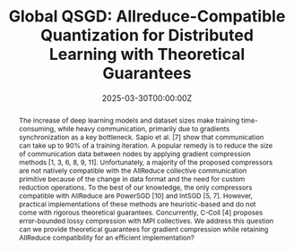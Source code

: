 ---
title: "Global QSGD: Allreduce-Compatible Quantization for Distributed Learning with Theoretical Guarantees"
authors:
  - Admin
  - Marco Canini
  - Peter Richtárik
  - Samuel Horváth

date: "2025-03-30T00:00:00Z"
doi: "10.48550/arXiv.2305.18627"

# Schedule page publish date (NOT publication's date).
publishDate: "2022-11-08T00:00:00Z"

# Publication type.
# Legend: 0 = Uncategorized; 1 = Conference paper; 2 = Journal article;
# 3 = Preprint / Working Paper; 4 = Report; 5 = Book; 6 = Book section;
# 7 = Thesis; 8 = Patent
publication_types: ["1"]

# Publication name and optional abbreviated publication name.
publication: "*The 5th Workshop on Machine Learning and Systems *"
publication_short: "EuroMLSys'25"

abstract: The increase of deep learning models and dataset sizes make training time-consuming, while heavy communication, primarily due to gradients synchronization as a key bottleneck. Sapio et al. [7] show that communication can take up to 90% of a training iteration. A popular remedy is to reduce the size of communication data between nodes by applying gradient compression methods [1, 3, 6, 8, 9, 11]. Unfortunately, a majority of the proposed compressors are not natively compatible with the AllReduce collective communication primitive because of the change in data format and the need for custom reduction operations. To the best of our knowledge, the only compressors compatible with AllReduce are PowerSGD [10] and IntSGD [5, 7]. However, practical implementations of these methods are heuristic-based and do not come with rigorous theoretical guarantees. Concurrently, C-Coll [4] proposes error-bounded lossy compression with MPI collectives. We address this question can we provide theoretical guarantees for gradient compression while retaining AllReduce compatibility for an efficient implementation?

# Summary. An optional shortened abstract.
summary:

tags:
featured: false

# links:
# - name: ""
#   url: ""
url_pdf: 'https://arxiv.org/pdf/2305.18627.pdf' 
url_code: ''
url_dataset: ''
url_poster: ''
url_project: ''
url_slides: ''
url_source: ''
url_video: ''

# Featured image
# To use, add an image named `featured.jpg/png` to your page's folder. 
image:
  caption: 
  focal_point: 
  preview_only: false

# Associated Projects (optional).
#   Associate this publication with one or more of your projects.
#   Simply enter your project's folder or file name without extension.
#   E.g. `internal-project` references `content/project/internal-project/index.md`.
#   Otherwise, set `projects: []`.
projects: []

# Slides (optional).
#   Associate this publication with Markdown slides.
#   Simply enter your slide deck's filename without extension.
#   E.g. `slides: "example"` references `content/slides/example/index.md`.
#   Otherwise, set `slides: ""`.
slides: ""
---